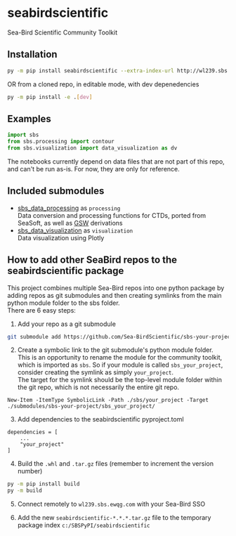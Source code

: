 # seabirdscientific
Sea-Bird Scientific Community Toolkit  

## Installation
```bash
py -m pip install seabirdscientific --extra-index-url http://wl239.sbs.ewqg.com:9000 --trusted-host wl239.sbs.ewqg.com  
```
OR from a cloned repo, in editable mode, with dev depenedencies
```bash
py -m pip install -e .[dev]
```

## Examples
```python
import sbs
from sbs.processing import contour
from sbs.visualization import data_visualization as dv
```
The notebooks currently depend on data files that are not part of this repo, and can't be run as-is. For now, they are only for reference.  

## Included submodules
- [sbs_data_processing](https://github.com/Sea-BirdScientific/python-data-processing) as `processing`  
Data conversion and processing functions for CTDs, ported from SeaSoft, as well as [GSW](https://github.com/TEOS-10/GSW-python) derivations
- [sbs_data_visualization](https://github.com/Sea-BirdScientific/sbs-data-visualization) as `visualization`  
Data visualization using Plotly

## How to add other SeaBird repos to the seabirdscientific package
This project combines multiple Sea-Bird repos into one python package by adding repos as git submodules and then creating symlinks from the main python module folder to the sbs folder.  
There are 6 easy steps:
1.  Add your repo as a git submodule
```bash
git submodule add https://github.com/Sea-BirdScientific/sbs-your-project ./submodules/sbs-your-project 
```

2. Create a symbolic link to the git submodule's python module folder.  
This is an opportunity to rename the module for the community toolkit, which is imported as `sbs`. So if your module is called `sbs_your_project`, consider creating the symlink as simply `your_project`.  
The target for the symlink should be the top-level module folder within the git repo, which is not necessarily the entire git repo.
```
New-Item -ItemType SymbolicLink -Path ./sbs/your_project -Target ./submodules/sbs-your-project/sbs_your_project/
```

3. Add dependencies to the seabirdscientific pyproject.toml  
```
dependencies = [
    ...
    "your_project"
]
```

4. Build the `.whl` and `.tar.gz` files (remember to increment the version number)
```bash
py -m pip install build
py -m build
```

5. Connect remotely to `wl239.sbs.ewqg.com` with your Sea-Bird SSO

6. Add the new `seabirdscientific-*.*.*.tar.gz` file to the temporary package index `c:/SBSPyPI/seabirdscientific
`

